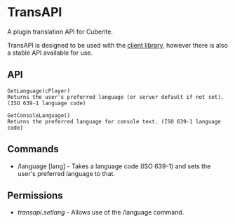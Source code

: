 TransAPI
========

A plugin translation API for Cuberite.

TransAPI is designed to be used with the [client library](https://github.com/cuberite/transapi-client), however there is also a stable API available for use.

API
---

    GetLanguage(cPlayer)
    Returns the user's preferred language (or server default if not set). (ISO 639-1 language code)

    GetConsoleLanguage()
    Returns the preferred language for console text. (ISO 639-1 language code)

Commands
--------

 * /language [lang] - Takes a language code (ISO 639-1) and sets the user's preferred language to that.

Permissions
-----------

 * _transapi.setlang_ - Allows use of the /language command.
